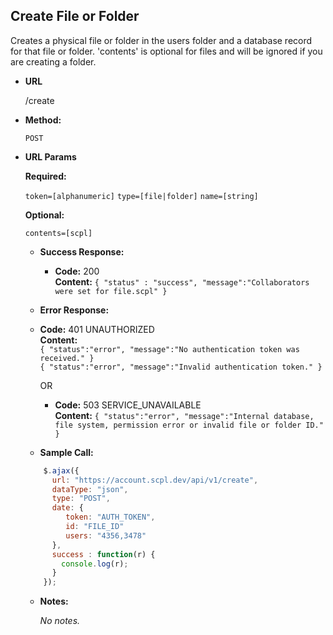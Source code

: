 **Create File or Folder**
----
Creates a physical file or folder in the users folder and a database record for that file or folder. 'contents' is optional for files and will be ignored if you are creating a folder.

* **URL**

  /create

* **Method:**

  `POST`

*  **URL Params**

   **Required:**

   `token=[alphanumeric]`
   `type=[file|folder]`
   `name=[string]`

   **Optional:**

   `contents=[scpl]`

   * **Success Response:**

     * **Code:** 200 <br />
       **Content:** `{ "status" : "success", "message":"Collaborators were set for file.scpl" }`

   * **Error Response:**

   * **Code:** 401 UNAUTHORIZED <br />
     **Content:**<br/>
     `{ "status":"error", "message":"No authentication token was received." }`<br/>
     `{ "status":"error", "message":"Invalid authentication token." }`

     OR

     * **Code:** 503 SERVICE_UNAVAILABLE <br />
       **Content:** `{ "status":"error", "message":"Internal database, file system, permission error or invalid file or folder ID." }`

   * **Sample Call:**

   ```javascript
       $.ajax({
         url: "https://account.scpl.dev/api/v1/create",
         dataType: "json",
         type: "POST",
         date: {
            token: "AUTH_TOKEN",
            id: "FILE_ID"
            users: "4356,3478"
         },
         success : function(r) {
           console.log(r);
         }
       });
     ```

   * **Notes:**

     _No notes._
